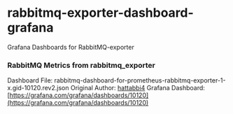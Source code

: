 # rabbitmq-exporter-dashboard-grafana
Grafana Dashboards for RabbitMQ-exporter


### RabbitMQ Metrics from rabbitmq_exporter
Dashboard File:  rabbitmq-dashboard-for-prometheus-rabbitmq-exporter-1-x.gid-10120.rev2.json
Original Author: [hattabbi4](https://grafana.com/orgs/hattabbi4)
Grafana Dashboard: [https://grafana.com/grafana/dashboards/10120](https://grafana.com/grafana/dashboards/10120)



